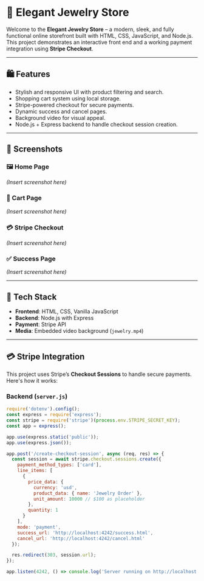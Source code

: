 # 💎 Elegant Jewelry Store

Welcome to the **Elegant Jewelry Store** – a modern, sleek, and fully functional online storefront built with HTML, CSS, JavaScript, and Node.js. This project demonstrates an interactive front end and a working payment integration using **Stripe Checkout**.

---

## 🛍 Features

- Stylish and responsive UI with product filtering and search.
- Shopping cart system using local storage.
- Stripe-powered checkout for secure payments.
- Dynamic success and cancel pages.
- Background video for visual appeal.
- Node.js + Express backend to handle checkout session creation.

---

## 📸 Screenshots

### 🖼 Home Page
*(Insert screenshot here)*

### 🛒 Cart Page
*(Insert screenshot here)*

### 💳 Stripe Checkout
*(Insert screenshot here)*

### ✅ Success Page
*(Insert screenshot here)*

---

## 🧾 Tech Stack

- **Frontend**: HTML, CSS, Vanilla JavaScript
- **Backend**: Node.js with Express
- **Payment**: Stripe API
- **Media**: Embedded video background (`jewelry.mp4`)

---

## 💳 Stripe Integration

This project uses Stripe’s **Checkout Sessions** to handle secure payments. Here's how it works:

### Backend (`server.js`)

```js
require('dotenv').config();
const express = require('express');
const stripe = require('stripe')(process.env.STRIPE_SECRET_KEY);
const app = express();

app.use(express.static('public'));
app.use(express.json());

app.post('/create-checkout-session', async (req, res) => {
  const session = await stripe.checkout.sessions.create({
    payment_method_types: ['card'],
    line_items: [
      {
        price_data: {
          currency: 'usd',
          product_data: { name: 'Jewelry Order' },
          unit_amount: 10000 // $100 as placeholder
        },
        quantity: 1
      }
    ],
    mode: 'payment',
    success_url: 'http://localhost:4242/success.html',
    cancel_url: 'http://localhost:4242/cancel.html'
  });

  res.redirect(303, session.url);
});

app.listen(4242, () => console.log('Server running on http://localhost:4242'));
